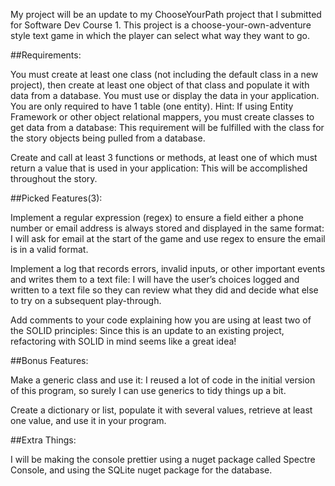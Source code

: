My project will be an update to my ChooseYourPath project that I submitted for Software Dev Course 1. This project is a choose-your-own-adventure style text game in which the player can select what way they want to go.


##Requirements:


You must create at least one class (not including the default class in a new project), then create at least one object of that class and populate it with data from a database. You must use or display the data in your application.  You are only required to have 1 table (one entity). Hint: If using Entity Framework or other object relational mappers, you must create classes to get data from a database: 
This requirement will be fulfilled with the class for the story objects being pulled from a database.


Create and call at least 3 functions or methods, at least one of which must return a value that is used in your application: This will be accomplished throughout the story.



##Picked Features(3):


Implement a regular expression (regex) to ensure a field either a phone number or email address is always stored and displayed in the same format: I will ask for email at the start of the game and use regex to ensure the email is in a valid format.


Implement a log that records errors, invalid inputs, or other important events and writes them to a text file: I will have the user’s choices logged and written to a text file so they can review what they did and decide what else to try on a subsequent play-through.


Add comments to your code explaining how you are using at least two of the SOLID principles: Since this is an update to an existing project, refactoring with SOLID in mind seems like a great idea!


##Bonus Features:


Make a generic class and use it: I reused a lot of code in the initial version of this program, so surely I can use generics to tidy things up a bit.


Create a dictionary or list, populate it with several values, retrieve at least one value, and use it in your program. 




##Extra Things:


I will be making the console prettier using a nuget package called Spectre Console, and using the SQLite nuget package for the database.